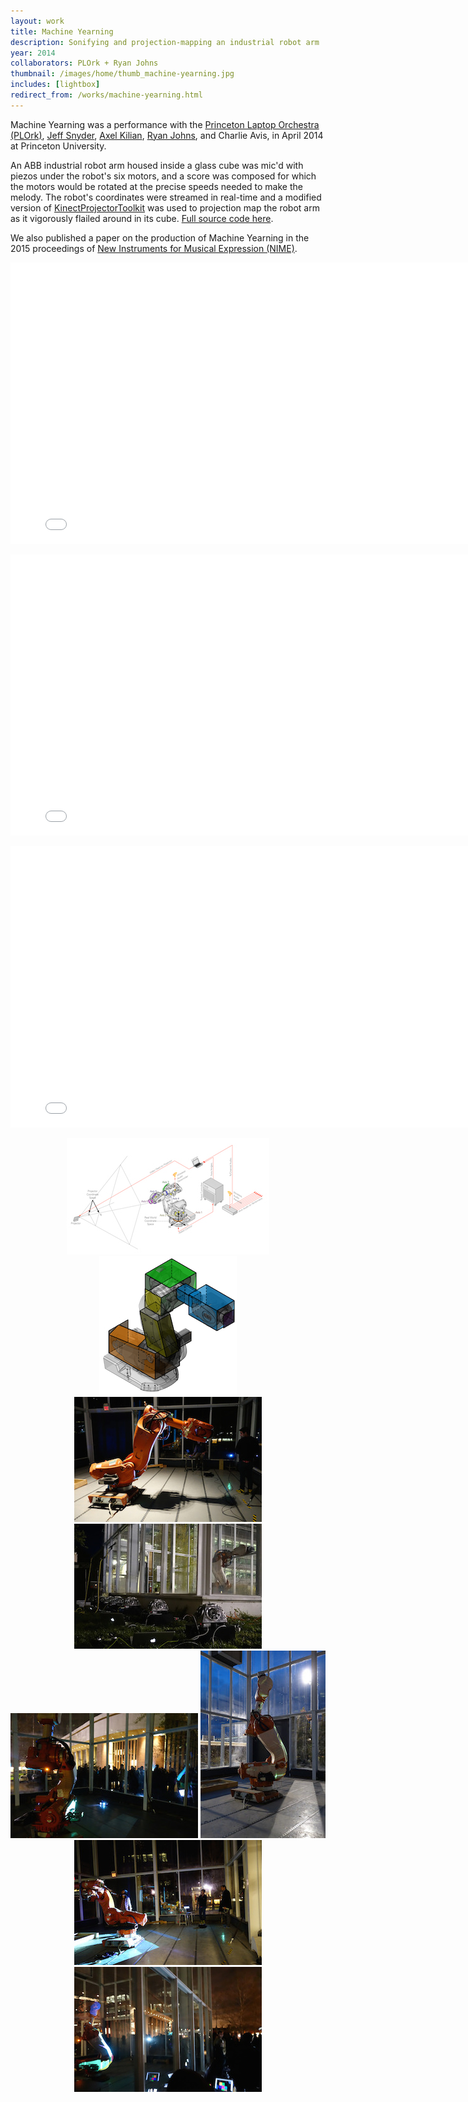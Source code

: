```yaml
---
layout: work
title: Machine Yearning
description: Sonifying and projection-mapping an industrial robot arm
year: 2014
collaborators: PLOrk + Ryan Johns
thumbnail: /images/home/thumb_machine-yearning.jpg
includes: [lightbox]
redirect_from: /works/machine-yearning.html
---
```


Machine Yearning was a performance with the [Princeton Laptop Orchestra (PLOrk)](http://plork.princeton.edu/index.php), [Jeff Snyder](https://snyderphonics.com/), [Axel Kilian](http://soa.princeton.edu/content/axel-kilian), [Ryan Johns](http://www.gshed.com/), and Charlie Avis, in April 2014 at Princeton University. 

An ABB industrial robot arm housed inside a glass cube was mic'd with piezos under the robot's six motors, and a score was composed for which the motors would be rotated at the precise speeds needed to make the melody. The robot's coordinates were streamed in real-time and a modified version of [KinectProjectorToolkit](https://github.com/genekogan/KinectProjectorToolkit) was used to projection map the robot arm as it vigorously flailed around in its cube. [Full source code here](https://github.com/genekogan/MachineYearning).

We also published a paper on the production of Machine Yearning in the 2015 proceedings of [New Instruments for Musical Expression (NIME)](http://www.nime.org/proceedings/2015/nime2015_275.pdf).

<center>
<p>
<iframe src="//player.vimeo.com/video/99536775?title=0&amp;byline=0&amp;portrait=0" width="800" height="450" frameborder="0" webkitallowfullscreen mozallowfullscreen allowfullscreen></iframe>
</p>

<p>
<iframe src="//player.vimeo.com/video/92879100?title=0&amp;byline=0&amp;portrait=0" width="800" height="450" frameborder="0" webkitallowfullscreen mozallowfullscreen allowfullscreen></iframe>
</p>

<p>
<iframe src="//player.vimeo.com/video/92870574?title=0&amp;byline=0&amp;portrait=0" width="800" height="450" frameborder="0" webkitallowfullscreen mozallowfullscreen allowfullscreen></iframe>
</p>
</center>		

<p>
<center>
<a href="/images/machine-yearning/Plork-SystemDiagram.jpg" rel="lightbox[my]"><img src="/images/machine-yearning/thumb_Plork-SystemDiagram.jpg" /></a>
<a href="/images/machine-yearning/Plork-QuadDiagram.jpg" rel="lightbox[my]"><img src="/images/machine-yearning/thumb_Plork-QuadDiagram.jpg" /></a>					
<a href="/images/machine-yearning/machine-yearning-1.jpg" rel="lightbox[my]"><img src="/images/machine-yearning/thumb_machine-yearning-1.jpg" /></a>
<a href="/images/machine-yearning/machine-yearning-2.jpg" rel="lightbox[my]"><img src="/images/machine-yearning/thumb_machine-yearning-2.jpg" /></a>
<a href="/images/machine-yearning/machine-yearning-3.jpg" rel="lightbox[my]"><img src="/images/machine-yearning/thumb_machine-yearning-3.jpg" /></a>
<a href="/images/machine-yearning/machine-yearning-4.jpg" rel="lightbox[my]"><img src="/images/machine-yearning/thumb_machine-yearning-4.jpg" /></a>
<a href="/images/machine-yearning/machine-yearning-5.jpg" rel="lightbox[my]"><img src="/images/machine-yearning/thumb_machine-yearning-5.jpg" /></a>
<a href="/images/machine-yearning/machine-yearning-6.jpg" rel="lightbox[my]"><img src="/images/machine-yearning/thumb_machine-yearning-6.jpg" /></a>
</center>
